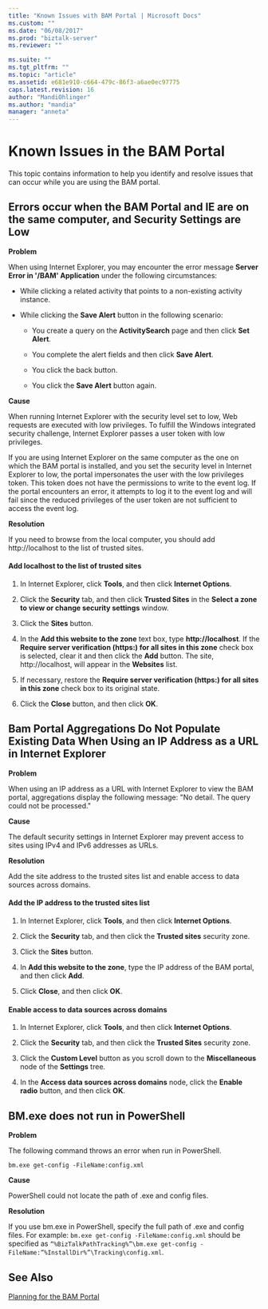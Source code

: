 ```yaml
---
title: "Known Issues with BAM Portal | Microsoft Docs"
ms.custom: ""
ms.date: "06/08/2017"
ms.prod: "biztalk-server"
ms.reviewer: ""

ms.suite: ""
ms.tgt_pltfrm: ""
ms.topic: "article"
ms.assetid: e681e910-c664-479c-86f3-a6ae0ec97775
caps.latest.revision: 16
author: "MandiOhlinger"
ms.author: "mandia"
manager: "anneta"
---
```

# Known Issues in the BAM Portal
This topic contains information to help you identify and resolve issues that can occur while you are using the BAM portal.  
  
## Errors occur when the BAM Portal and IE are on the same computer, and Security Settings are Low  
 **Problem**  
  
 When using Internet Explorer, you may encounter the error message **Server Error in '/BAM' Application** under the following circumstances:  
  
-   While clicking a related activity that points to a non-existing activity instance.  
  
-   While clicking the **Save Alert** button in the following scenario:  
  
    -   You create a query on the **ActivitySearch** page and then click **Set Alert**.  
  
    -   You complete the alert fields and then click **Save Alert**.  
  
    -   You click the back button.  
  
    -   You click the **Save Alert** button again.  
  
 **Cause**  
  
 When running Internet Explorer with the security level set to low, Web requests are executed with low privileges. To fulfill the Windows integrated security challenge, Internet Explorer passes a user token with low privileges.  
  
 If you are using Internet Explorer on the same computer as the one on which the BAM portal is installed, and you set the security level in Internet Explorer to low, the portal impersonates the user with the low privileges token. This token does not have the permissions to write to the event log. If the portal encounters an error, it attempts to log it to the event log and will fail since the reduced privileges of the user token are not sufficient to access the event log.  
  
 **Resolution**  
  
 If you need to browse from the local computer, you should add http://localhost to the list of trusted sites.  
  
#### Add localhost to the list of trusted sites  
  
1.  In Internet Explorer, click **Tools**, and then click **Internet Options**.  
  
2.  Click the **Security** tab, and then click **Trusted Sites** in the **Select a zone to view or change security settings** window.  
  
3.  Click the **Sites** button.  
  
4.  In the **Add this website to the zone** text box, type **http://localhost**. If the **Require server verification (https:) for all sites in this zone** check box is selected, clear it and then click the **Add** button. The site, http://localhost, will appear in the **Websites** list.  
  
5.  If necessary, restore the **Require server verification (https:) for all sites in this zone** check box to its original state.  
  
6.  Click the **Close** button, and then click **OK**.  
  
## Bam Portal Aggregations Do Not Populate Existing Data When Using an IP Address as a URL in Internet Explorer
 **Problem**  
  
 When using an IP address as a URL with Internet Explorer to view the BAM portal, aggregations display the following message: "No detail. The query could not be processed."  
  
 **Cause**  
  
 The default security settings in Internet Explorer may prevent access to sites using IPv4 and IPv6 addresses as URLs.  
  
 **Resolution**  
  
 Add the site address to the trusted sites list and enable access to data sources across domains.  
  
#### Add the IP address to the trusted sites list  
  
1.  In Internet Explorer, click **Tools**, and then click **Internet Options**.  
  
2.  Click the **Security** tab, and then click the **Trusted sites** security zone.  
  
3.  Click the **Sites** button.  
  
4.  In **Add this website to the zone**, type the IP address of the BAM portal, and then click **Add**.  
  
5.  Click **Close**, and then click **OK**.  
  
#### Enable access to data sources across domains  
  
1.  In Internet Explorer, click **Tools**, and then click **Internet Options**.  
  
2.  Click the **Security** tab, and then click the **Trusted Sites** security zone.  
  
3.  Click the **Custom Level** button as you scroll down to the **Miscellaneous** node of the **Settings** tree.  
  
4.  In the **Access data sources across domains** node, click the **Enable radio** button, and then click **OK**.  
  
## BM.exe does not run in PowerShell  
 **Problem**  
  
 The following command throws an error when run in PowerShell.  
  
```  
bm.exe get-config -FileName:config.xml  
```  
  
 **Cause**  
  
 PowerShell could not locate the path of .exe and config files.  
  
 **Resolution**  
  
 If you use bm.exe in PowerShell, specify the full path of .exe and config files. For example: `bm.exe get-config -FileName:config.xml` should be specified as `“%BizTalkPathTracking%”\bm.exe get-config -FileName:”%InstallDir%”\Tracking\config.xml`.  
  
## See Also  
 [Planning for the BAM Portal](../core/planning-for-the-bam-portal.md)